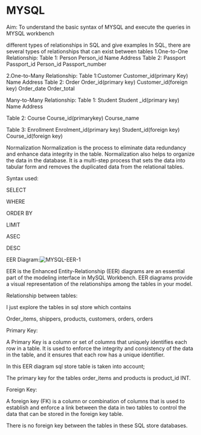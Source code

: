 # MYSQL
Aim:
To understand the basic syntax of MYSQL and execute the queries in MYSQL workbench


different types of relationships in SQL  and give examples
In SQL, there are several types of relationships that can exist between tables
1.One-to-One Relationship:
Table 1: Person
Person_id
Name
Address
Table 2: Passport
Passport_id
Person_id
Passport_number

2.One-to-Many Relationship: Table 1:Customer
Customer_id(primary Key)
Name
Address
Table 2: Order
Order_id(primary key)
Customer_id(foreign key)
Order_date
Order_total

Many-to-Many Relationship: Table 1: Student
Student _id(primary key)
Name
Address

Table 2: Course
Course_id(primarykey)
Course_name

Table 3: Enrollment
Enrolment_id(primary key)
Student_id(foreign key)
Course_id(foreign key)


Normalization
Normalization is the process to eliminate data redundancy and enhance data integrity in the table. Normalization also helps to organize the data in the database. It is a multi-step process that sets the data into tabular form and removes the duplicated data from the relational tables.

Syntax used:

SELECT

WHERE

ORDER BY

LIMIT

ASEC

DESC

EER Diagram:![MYSQL-EER-1](https://user-images.githubusercontent.com/124794009/228858966-9155868a-f154-4b33-ac57-f35d41940d96.jpg)


EER is the Enhanced Entity-Relationship (EER) diagrams are an essential part of the modeling interface in MySQL Workbench. EER diagrams provide a visual representation of the relationships among the tables in your model.

Relationship between tables:

I just explore the tables in sql store which contains

Order_items, shippers, products, customers, orders, orders

 Primary Key:
 
A Primary Key is a column or set of columns that uniquely identifies each row in a table. It is used to enforce the integrity and consistency of the data in the table, and it ensures that each row has a unique identifier.

In this EER diagram sql store table is taken into account;

The primary key for the tables order_items and products is product_id INT.

 Foreign Key:    
 
A foreign key (FK) is a column or combination of columns that is used to establish and enforce a link between the data in two tables to control the data that can be stored in the foreign key table.

There is no foreign key between the tables in these SQL store databases.



